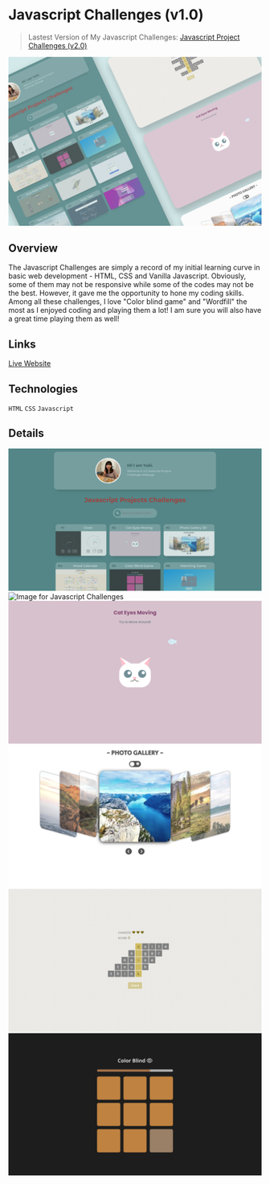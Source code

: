 # Javascript Challenges (v1.0)

> Lastest Version of My Javascript Challenges: [Javascript Project Challenges (v2.0)](https://github.com/yukilun/javascript-challenges)

![Thumbnail for Javascript Project Challenges](/assets/js-challenges.png)

## Overview
The Javascript Challenges are simply a record of my initial learning curve in basic web development - HTML, CSS and Vanilla Javascript. Obviously, some of them may not be responsive while some of the codes may not be the best. However, it gave me the opportunity to hone my coding skills. Among all these challenges, I love \"Color blind game\" and \"Wordfill\" the most as I enjoyed coding and playing them a lot! I am sure you will also have a great time playing them as well!

## Links
[Live Website](https://js-challenges.yukilun.com)

## Technologies
`HTML` `CSS` `Javascript`

## Details
![Image for Javascript Challenges](/assets/js-challenges-labtop-1-front.png)
![Image for Javascript Challenges](/assets/js-challenges-labtop-1-back.png)
![Image for Javascript Challenges](/assets/js-challenges-labtop-2-front.png)
![Image for Javascript Challenges](/assets/js-challenges-labtop-2-back.png)
![Image for Javascript Challenges](/assets/js-challenges-labtop-3-front.png)
![Image for Javascript Challenges](/assets/js-challenges-labtop-3-back.png)
